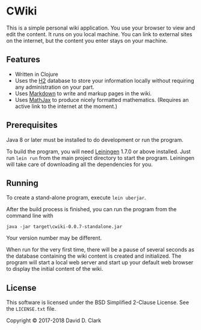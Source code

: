 # CWiki

This is a simple personal wiki application. You use your browser to view and edit the content. It runs on you local machine. You can link to external sites on the internet, but the content you enter stays on your machine.

## Features

* Written in Clojure
* Uses the [H2](http://h2database.com/html/main.html) database to store your information locally without requiring any administration on your part.
* Uses [Markdown](https://daringfireball.net/projects/markdown/syntax) to write and markup pages in the wiki.
* Uses [MathJax](https://www.mathjax.org/) to produce nicely formatted mathematics. (Requires an active link to the internet at the moment.)

## Prerequisites

Java 8 or later must be installed to do development or run the program.

To build the program, you will need [Leiningen](https://github.com/technomancy/leiningen) 1.7.0 or above installed. Just run `lein run` from the main project directory to start the program. Leiningen will take care of downloading all the dependencies for you.

## Running

To create a stand-alone program, execute `lein uberjar`. 

After the build process is finished, you can run the program from the command line with

```
java -jar target\cwiki-0.0.7-standalone.jar
```

Your version number may be different.

 When run for the very first time, there will be a pause of several seconds as the database containing the wiki content is created and initialized. The program will start a local web server and start up your default web browser to display the initial content of the wiki.

## License

This software is licensed under the BSD Simplified 2-Clause License. See the `LICENSE.txt` file.

Copyright © 2017-2018 David D. Clark
